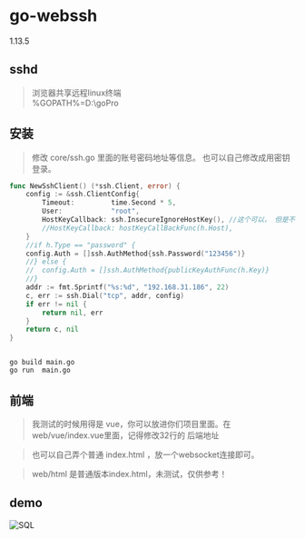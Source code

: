 # go-webssh
1.13.5 

## sshd
> 浏览器共享远程linux终端  
> %GOPATH%=D:\goPro  
## 安装
>  修改 core/ssh.go 里面的账号密码地址等信息。 也可以自己修改成用密钥登录。
```go
func NewSshClient() (*ssh.Client, error) {
	config := &ssh.ClientConfig{
		Timeout:         time.Second * 5,
		User:            "root",
		HostKeyCallback: ssh.InsecureIgnoreHostKey(), //这个可以， 但是不够安全
		//HostKeyCallback: hostKeyCallBackFunc(h.Host),
	}
	//if h.Type == "password" {
	config.Auth = []ssh.AuthMethod{ssh.Password("123456")}
	//} else {
	//	config.Auth = []ssh.AuthMethod{publicKeyAuthFunc(h.Key)}
	//}
	addr := fmt.Sprintf("%s:%d", "192.168.31.186", 22)
	c, err := ssh.Dial("tcp", addr, config)
	if err != nil {
		return nil, err
	}
	return c, nil
}

```

```shell script

go build main.go
go run  main.go 

```

## 前端
> 我测试的时候用得是 vue，你可以放进你们项目里面。在web/vue/index.vue里面，记得修改32行的 后端地址

> 也可以自己弄个普通 index.html ，放一个websocket连接即可。

>  web/html  是普通版本index.html，未测试，仅供参考！


## demo

![SQL](static/demo/demo1.jpg)
